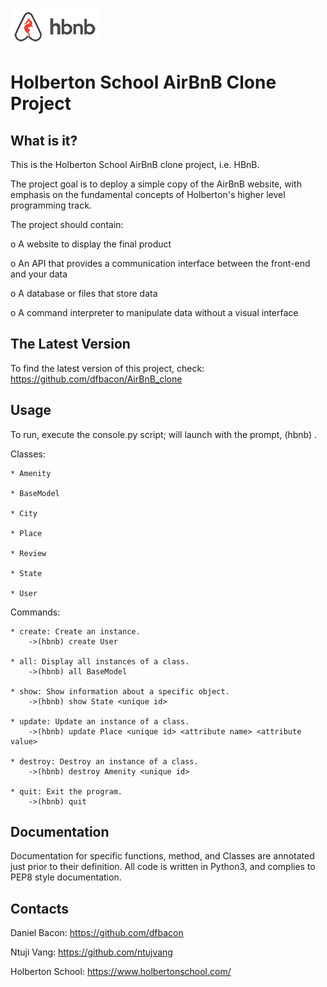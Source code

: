![alt tag](https://github.com/dfbacon/AirBnB_clone/blob/master/web_static/images/logo.png)

Holberton School AirBnB Clone Project
=====================================

What is it?
-----------

This is the Holberton School AirBnB clone project, i.e. HBnB.

The project goal  is to deploy a simple copy of the AirBnB website, with
emphasis on the fundamental concepts of Holberton's higher level programming
track.

The project should contain:

  o A website to display the final product

  o An API that provides a communication interface between the front-end and your data

  o A database or files that store data

  o A command interpreter to manipulate data without a visual interface

The Latest Version
------------------

To find the latest version of this project, check:
https://github.com/dfbacon/AirBnB_clone

Usage
-----

To run, execute the console.py script; will launch with the prompt, (hbnb) .

Classes:

	* Amenity

	* BaseModel

	* City

	* Place

	* Review

	* State

	* User

Commands:

	* create: Create an instance.
	    ->(hbnb) create User

	* all: Display all instances of a class.
	    ->(hbnb) all BaseModel

	* show: Show information about a specific object.
	    ->(hbnb) show State <unique id>

	* update: Update an instance of a class.
	    ->(hbnb) update Place <unique id> <attribute name> <attribute value>

	* destroy: Destroy an instance of a class.
	    ->(hbnb) destroy Amenity <unique id>

	* quit: Exit the program.
	    ->(hbnb) quit


Documentation
-------------

Documentation for specific functions, method, and Classes are annotated just
prior to their definition. All code is written in Python3, and complies to
PEP8 style documentation.

Contacts
--------

Daniel Bacon: https://github.com/dfbacon

Ntuji Vang: https://github.com/ntujvang

Holberton School: https://www.holbertonschool.com/
